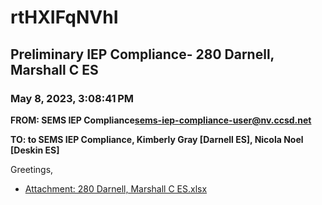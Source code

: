 # rtHXIFqNVhI
## Preliminary IEP Compliance- 280 Darnell, Marshall C ES
### May 8, 2023, 3:08:41 PM
**FROM: SEMS IEP Compliance<sems-iep-compliance-user@nv.ccsd.net>**

**TO: to SEMS IEP Compliance, Kimberly Gray [Darnell ES], Nicola Noel [Deskin ES]**


Greetings, 





* [Attachment: 280 Darnell, Marshall C ES.xlsx](rtHXIFqNVhI-attachment-1.xlsx)
